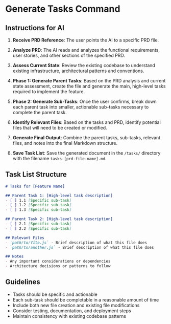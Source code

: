 # Generate Tasks Command

## Instructions for AI

1. **Receive PRD Reference**: The user points the AI to a specific PRD file.

2. **Analyze PRD**: The AI reads and analyzes the functional requirements, user stories, and other sections of the specified PRD.

3. **Assess Current State**: Review the existing codebase to understand existing infrastructure, architectural patterns and conventions.

4. **Phase 1: Generate Parent Tasks**: Based on the PRD analysis and current state assessment, create the file and generate the main, high-level tasks required to implement the feature.

5. **Phase 2: Generate Sub-Tasks**: Once the user confirms, break down each parent task into smaller, actionable sub-tasks necessary to complete the parent task.

6. **Identify Relevant Files**: Based on the tasks and PRD, identify potential files that will need to be created or modified.

7. **Generate Final Output**: Combine the parent tasks, sub-tasks, relevant files, and notes into the final Markdown structure.

8. **Save Task List**: Save the generated document in the `/tasks/` directory with the filename `tasks-[prd-file-name].md`.

## Task List Structure

```markdown
# Tasks for [Feature Name]

## Parent Task 1: [High-level task description]
- [ ] 1.1 [Specific sub-task]
- [ ] 1.2 [Specific sub-task]
- [ ] 1.3 [Specific sub-task]

## Parent Task 2: [High-level task description]
- [ ] 2.1 [Specific sub-task]
- [ ] 2.2 [Specific sub-task]

## Relevant Files
- `path/to/file.js` - Brief description of what this file does
- `path/to/another.js` - Brief description of what this file does

## Notes
- Any important considerations or dependencies
- Architecture decisions or patterns to follow
```

## Guidelines

- Tasks should be specific and actionable
- Each sub-task should be completable in a reasonable amount of time
- Include both new file creation and existing file modifications
- Consider testing, documentation, and deployment steps
- Maintain consistency with existing codebase patterns